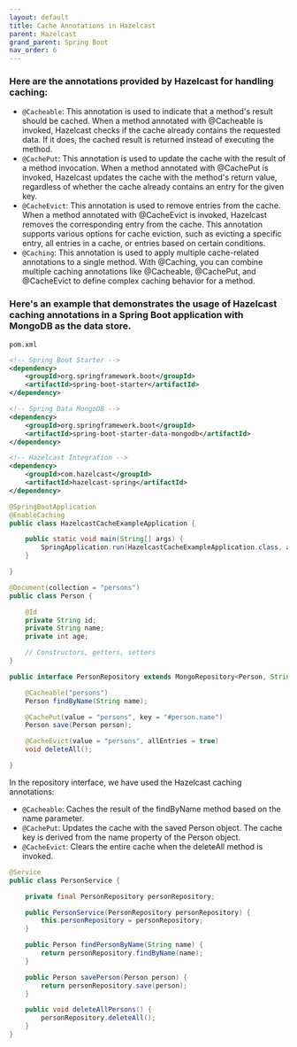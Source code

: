 ```yaml
---
layout: default
title: Cache Annotations in Hazelcast
parent: Hazelcast
grand_parent: Spring Boot
nav_order: 6
---
```

### Here are the annotations provided by Hazelcast for handling caching:

* `@Cacheable`: This annotation is used to indicate that a method's result should be cached. When a method annotated with @Cacheable is invoked, Hazelcast checks if the cache already contains the requested data. If it does, the cached result is returned instead of executing the method.
* `@CachePut`: This annotation is used to update the cache with the result of a method invocation. When a method annotated with @CachePut is invoked, Hazelcast updates the cache with the method's return value, regardless of whether the cache already contains an entry for the given key.
* `@CacheEvict`: This annotation is used to remove entries from the cache. When a method annotated with @CacheEvict is invoked, Hazelcast removes the corresponding entry from the cache. This annotation supports various options for cache eviction, such as evicting a specific entry, all entries in a cache, or entries based on certain conditions.
* `@Caching`: This annotation is used to apply multiple cache-related annotations to a single method. With @Caching, you can combine multiple caching annotations like @Cacheable, @CachePut, and @CacheEvict to define complex caching behavior for a method.

### Here's an example that demonstrates the usage of Hazelcast caching annotations in a Spring Boot application with MongoDB as the data store.
`pom.xml`
```xml
<!-- Spring Boot Starter -->
<dependency>
    <groupId>org.springframework.boot</groupId>
    <artifactId>spring-boot-starter</artifactId>
</dependency>

<!-- Spring Data MongoDB -->
<dependency>
    <groupId>org.springframework.boot</groupId>
    <artifactId>spring-boot-starter-data-mongodb</artifactId>
</dependency>

<!-- Hazelcast Integration -->
<dependency>
    <groupId>com.hazelcast</groupId>
    <artifactId>hazelcast-spring</artifactId>
</dependency>
```
```java
@SpringBootApplication
@EnableCaching
public class HazelcastCacheExampleApplication {

    public static void main(String[] args) {
        SpringApplication.run(HazelcastCacheExampleApplication.class, args);
    }

}
```
```java
@Document(collection = "persons")
public class Person {

    @Id
    private String id;
    private String name;
    private int age;

    // Constructors, getters, setters
}
```
```java
public interface PersonRepository extends MongoRepository<Person, String> {

    @Cacheable("persons")
    Person findByName(String name);

    @CachePut(value = "persons", key = "#person.name")
    Person save(Person person);

    @CacheEvict(value = "persons", allEntries = true)
    void deleteAll();

}
```
In the repository interface, we have used the Hazelcast caching annotations:
* `@Cacheable`: Caches the result of the findByName method based on the name parameter.
* `@CachePut`: Updates the cache with the saved Person object. The cache key is derived from the name property of the Person object.
* `@CacheEvict`: Clears the entire cache when the deleteAll method is invoked.

```java
@Service
public class PersonService {

    private final PersonRepository personRepository;

    public PersonService(PersonRepository personRepository) {
        this.personRepository = personRepository;
    }

    public Person findPersonByName(String name) {
        return personRepository.findByName(name);
    }

    public Person savePerson(Person person) {
        return personRepository.save(person);
    }

    public void deleteAllPersons() {
        personRepository.deleteAll();
    }
}
```
